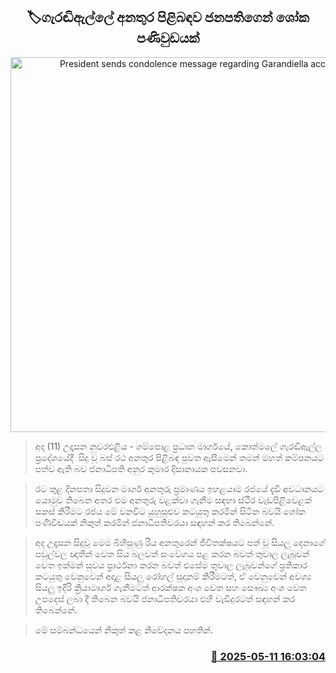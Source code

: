 <p align='center'><b><h2 align='center' title='President sends condolence message regarding Garandiella accident'>🏷ගැරඬිඇල්ලේ අනතුර පිළිබඳව ජනපතිගෙන් ශෝක පණිවුඩයක්</h2></b></p>
<p align='center'><img src='https://helakuru.sgp1.cdn.digitaloceanspaces.com/esana/images/lib/anura-president-police-new.jpg' width='600' alt='President sends condolence message regarding Garandiella accident'></p>

> අද (11) උදෑසන නුවරඑළිය - ගම්පොළ ප්‍රධාන මාර්ගයේ, කොත්මලේ ගැරඬිඇල්ල ප්‍රදේශයේදී  සිදු වූ බස් රථ අනතුර පිළිබඳ පුවත ඇසීමෙන් තමන් මහත් කම්පනයට පත්ව ඇති බව ජනාධිපති අනුර කුමාර දිසානායක පවසනවා.

> රට තුළ දිනපතා සිදුවන මාර්ග අනතුරු ප්‍රමාණය ඉහළයාම රජයේ දැඩි අවධානයට යොමුව තිබෙන අතර එම අනතුරු වළක්වා ගැනීම සඳහා ස්ථීර වැඩපිළිවෙළක් සකස් කිරීමට රජය මේ වනවිට යුහුසුළුව කටයුතු කරමින් සිටින බවයි ශෝක පණිවිඩයක් නිකුත් කරමින් ජනාධිපතිවරයා සඳහන් ක‍ර තිබෙන්නේ.

> අද උදෑසන සිදුවූ මෙම බිහිසුණු රිය අනතුරෙන් ජීවිතක්ෂයට පත් වූ සියලු දෙනාගේ පවුල්වල ඥාතීන් වෙත සිය බලවත් සංවේගය පළ කරන බවත් තුවාල ලැබූවන් වෙත ඉක්මන් සුවය ප්‍රාර්ථනා කරන බවත් එසේම තුවාල ලැබූවන්ගේ ප්‍රතිකාර කටයුතු වෙනුවෙන් අදාළ සියලු රෝහල් සූදානම් කිරීමටත්, ඒ වෙනුවෙන් අවශ්‍ය සියලු ඉදිරි ක්‍රියාමාර්ග ගැනීමටත් ආරක්ෂක අංශ වෙත සහ සෞඛ්‍ය අංශ වෙත උපදෙස් ලබා දී තිබෙන බවයි ජනාධිපතිවරයා එහි වැඩිදුරටත් සඳහන් කර තිබෙන්නේ.

> මේ සම්බන්ධයෙන් නිකුත් කළ නිවේදනය පහතින්. 



<h3 align='right'><a href='https://www.helakuru.lk/esana/p/110014/'>📅 2025-05-11 16:03:04</a></h3>
